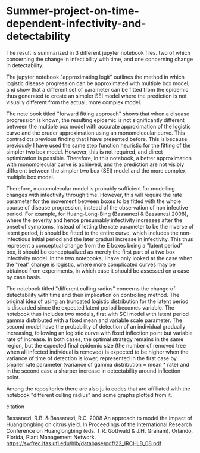 # Summer-project-on-time-dependent-infectivity-and-detectability

The result is summarized in 3 different jupyter notebook files. two of which concerning the change in infectibility with time, and one concerning change in detectability. 

The jupyter notebook "approximating logit" outlines the method in which logistic disease progression can be approximated with multiple box model, and show that a different set of parameter can be fitted from the epidemic thus generated to create an simpler SEI model
where the prediction is not visually different from the actual, more complex model.

The note book titled "forward fitting approach" shows that when a disease progression is known, the resulting epidemic is not significantly different between the multiple box model with accurate approximation of the logistic curve and the cruder approximation using
an monomolecular curve. This contradicts previous finding that I have presented before. This is because previously I have used the same step function heuristic for the fitting of the simpler two box model. However, this is not required, and direct optimization is possible. Therefore, in this notebook, a better approximation with monomolecular curve is achieved, and the prediction are not visibly different between the simpler two box (SEI) model and the more complex multiple box model.

Therefore, monomolecular model is probably sufficient for modelling changes with infectivity through time. However, this will require the rate parameter for the movement between boxes to be fitted with the whole course of disease progression, instead of the observation of non infective period. For example, for Huang-Long-Bing (Bassanezi & Bassanezi 2008), where the severity and hence presumably infectivity increases after the onset of symptoms, instead of letting the rate parameter to be the inverse of latent period, it should be fitted to the entire curve, which includes the non-infectious initial period and the later gradual increase in infectivity. This thus represent a conceptual change from the E boxes being a "latent period" box, it should be conceptualized as merely the first part of a two box infectivity model. In the two notebooks, I have only looked at the case when the "real" change is logistic, where more complicated curves may be obtained from experiments, in which case it should be assessed on a case by case basis.

The notebook titled "different culling radius" concerns the change of detectability with time and their implication on controlling method. The original idea of using an truncated logistic distribution for the latent period is discarded since the expected latent period becomes variable. The notebook thus includes two models, first with SCI model with latent period gamma distributed with a fixed mean and variable scale parameter. The second model have the probability of detection of an individual gradually increasing, following an logistic curve with fixed inflection point but variable rate of increase. In both cases, the optimal strategy remains in the same region, but the expected final epidemic size (the number of removed tree when all infected individual is removed) is expected to be higher when the variance of time of detection is lower, represented in the first case by smaller rate parameter (variance of gamma distribution = mean * rate) and in the second case a sharper increase in detectability around inflection point. 


Among the repositories there are also julia codes that are affiliated with the notebook "different culling radius" and some graphs plotted from it.


citation


 Bassanezi, R.B. & Bassanezi, R.C. 2008 An approach to model the impact of Huanglongbing on citrus yield. In Proceedings of the International Research Conference on Huanglongbing (eds. T.R. Gottwald & J.H. Graham). Orlando, Florida, Plant Management Network. https://swfrec.ifas.ufl.edu/hlb/database/pdf/22_IRCHLB_08.pdf 
